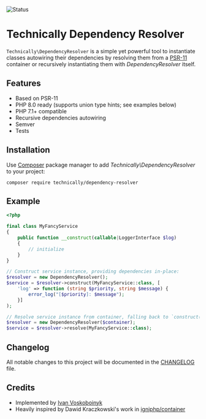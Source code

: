 ![Status][badge]

# Technically Dependency Resolver

`Technically\DependencyResolver` is a simple yet powerful tool to instantiate classes
autowiring their dependencies by resolving them from a [PSR-11][1] container 
or recursively instantiating them with *DependencyResolver* itself.

## Features

- Based on PSR-11
- PHP 8.0 ready (supports union type hints; see examples below)
- PHP 7.1+ compatible
- Recursive dependencies autowiring
- Semver
- Tests

## Installation

Use [Composer][2] package manager to add *Technically\DependencyResolver* to your project:

```
composer require technically/dependency-resolver
```

## Example

```php
<?php

final class MyFancyService 
{
    public function __construct(callable|LoggerInterface $log) 
    {
        // initialize
    }
}

// Construct service instance, providing dependencies in-place:
$resolver = new DependencyResolver();
$service = $resolver->construct(MyFancyService::class, [
    'log' => function (string $priority, string $message) {
        error_log("[$priority]: $message");
    }]
);

// Resolve service instance from container, falling back to `construct()` otherwise.
$resolver = new DependencyResolver($container);
$service = $resolver->resolve(MyFancyService::class);


```

## Changelog

All notable changes to this project will be documented in the [CHANGELOG](./CHANGELOG.md) file.


## Credits

- Implemented by [Ivan Voskoboinyk][3]
- Heavily inspired by Dawid Kraczkowski's work in [igniphp/container][4]

[1]: https://www.php-fig.org/psr/psr-11/
[2]: https://getcomposer.org/
[3]: https://github.com/e1himself?utm_source=web&utm_medium=github&utm_campaign=technically/dependency-resolver
[4]: https://github.com/igniphp/container
[badge]: https://github.com/technically-php/dependency-resolver/actions/workflows/test.yml/badge.svg
